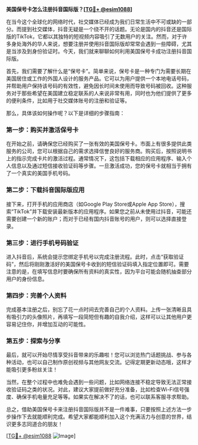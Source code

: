 **美国保号卡怎么注册抖音国际版？[[TG💪+ @esim1088](https://t.me/s/esim1088)]**

在当今这个全球化的网络时代，社交媒体已经成为我们日常生活中不可或缺的一部分。而提到社交媒体，抖音无疑是一个绕不开的话题。无论是国内的抖音还是国际版的TikTok，它都以其独特的短视频内容吸引了无数用户的关注。然而，对于许多身处海外的华人来说，想要注册并使用抖音国际版却常常会遇到一些障碍，尤其是当涉及到身份验证时。今天，我们就来聊聊如何利用美国保号卡成功注册抖音国际版。

首先，我们需要了解什么是“保号卡”。简单来说，保号卡是一种专门为需要长期在美国居住或工作的外国人设计的服务产品。它可以为用户提供一个本地电话号码，并帮助用户保持该号码的有效性，避免因长时间未使用而导致号码被回收。这种服务对于那些希望在美国建立稳定联系的人来说非常有用，同时也为他们提供了更多的便利条件，比如用于社交媒体账号的注册和验证等。

那么，具体该如何操作呢？以下是详细的步骤指南：

### 第一步：购买并激活保号卡

在开始之前，请确保您已经购买了一张有效的美国保号卡。市面上有很多提供此类服务的公司，您可以根据自己的需求选择信誉良好的服务商。购买后，按照说明书上的指示完成卡片的激活过程。通常情况下，这包括下载相应的应用程序、输入个人信息以及通过短信接收验证码等步骤。一旦激活成功，您的保号卡就相当于拥有了一个真实的美国手机号码。

### 第二步：下载抖音国际版应用

接下来，打开手机的应用商店（如Google Play Store或Apple App Store），搜索“TikTok”并下载安装最新版本的应用程序。如果您之前从未使用过抖音，可能还需要创建一个新的账户；而对于已经有国内抖音账号的用户，则可以选择直接登录。

### 第三步：进行手机号码验证

进入抖音后，系统会提示您绑定手机号以完成注册流程。此时，点击“获取验证码”，然后将刚刚激活好的美国保号卡收到的短信验证码填入指定位置即可。需要注意的是，在填写信息时要确保所有资料的真实性，因为平台可能会随机抽查部分用户的身份信息。

### 第四步：完善个人资料

完成基本注册之后，别忘了花一点时间去完善自己的个人资料。上传一张清晰且具有吸引力的头像照片，再填写一段简短但有趣的自我介绍，这样可以让其他用户更容易记住你，并增加互动的可能性。

### 第五步：探索与分享

最后，就可以开始尽情享受抖音带来的乐趣啦！您可以浏览热门话题挑战、参与各种活动，也可以自己制作原创视频与其他网友交流。记得定期更新动态哦，这样才能吸引更多粉丝关注！

当然，在整个过程中也难免会遇到一些问题，比如网络连接不稳定导致无法正常接收验证码之类的状况。对此，建议大家提前做好充分准备，比如检查Wi-Fi信号强度、确保手机电量充足等等。如果实在解决不了的话，也可以联系客服寻求帮助。

总之，借助美国保号卡来注册抖音国际版并不是一件难事，只要按照上述方法一步步操作下去就能顺利完成。希望大家都能顺利加入这个充满活力与创意的世界，结识更多志同道合的朋友！

[[TG💪+ @esim1088](https://t.me/s/esim1088) ![Image](https://i.postimg.cc/4NQfJmqS/Snipaste-2025-05-13-00-14-12.png)]